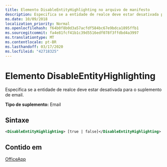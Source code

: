 ```yaml
---
title: Elemento DisableEntityHighlighting no arquivo de manifesto
description: Especifica se a entidade de realce deve estar desativada para o suplemento de email.
ms.date: 10/09/2018
localization_priority: Normal
ms.openlocfilehash: f64b0f8b0d3a57acfdf584bc67e9bdca1895ffb1
ms.sourcegitcommit: fa4e81fcf41b1c39d5516edf078f3ffdbd4a3997
ms.translationtype: MT
ms.contentlocale: pt-BR
ms.lasthandoff: 03/17/2020
ms.locfileid: "42718325"
---
```

# <a name="disableentityhighlighting-element"></a>Elemento DisableEntityHighlighting

Especifica se a entidade de realce deve estar desativada para o suplemento de email.

**Tipo de suplemento:** Email

## <a name="syntax"></a>Sintaxe

```XML
<DisableEntityHighlighting> [true | false]</DisableEntityHighlighting>
```

## <a name="contained-in"></a>Contido em

[OfficeApp](officeapp.md)

